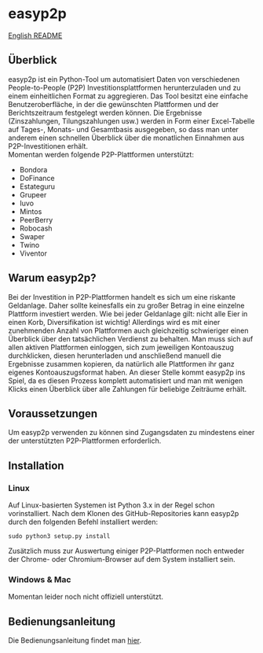 # easyp2p

[English README](README.md)

## Überblick

easyp2p ist ein Python-Tool um automatisiert Daten von verschiedenen
People-to-People (P2P) Investitionsplattformen herunterzuladen und zu
einem einheitlichen Format zu aggregieren.
Das Tool besitzt eine einfache Benutzeroberfläche, in der die gewünschten
Plattformen und der Berichtszeitraum festgelegt werden können. Die
Ergebnisse (Zinszahlungen, Tilungszahlungen usw.) werden in Form einer
Excel-Tabelle auf Tages-, Monats- und Gesamtbasis ausgegeben, so dass man
unter anderem einen schnellen Überblick über die monatlichen Einnahmen aus
P2P-Investitionen erhält.  
Momentan werden folgende P2P-Plattformen unterstützt:

* Bondora
* DoFinance
* Estateguru
* Grupeer
* Iuvo
* Mintos
* PeerBerry
* Robocash
* Swaper
* Twino
* Viventor

## Warum easyp2p?

Bei der Investition in P2P-Plattformen handelt es sich um eine riskante
Geldanlage. Daher sollte keinesfalls ein zu großer Betrag in eine einzelne
Plattform investiert werden. Wie bei jeder Geldanlage gilt: nicht alle Eier
in einen Korb, Diversifikation ist wichtig! Allerdings wird es mit einer
zunehmenden Anzahl von Plattformen auch gleichzeitig schwieriger einen
Überblick über den tatsächlichen Verdienst zu behalten. Man muss sich auf
allen aktiven Plattformen einloggen, sich zum jeweiligen Kontoauszug
durchklicken, diesen herunterladen und anschließend manuell die Ergebnisse
zusammen kopieren, da natürlich alle Plattformen ihr ganz eigenes
Kontoauszugsformat haben. An dieser Stelle kommt easyp2p ins Spiel, da es
diesen Prozess komplett automatisiert und man mit wenigen Klicks einen
Überblick über alle Zahlungen für beliebige Zeiträume erhält.

## Voraussetzungen

Um easyp2p verwenden zu können sind Zugangsdaten zu mindestens einer der
unterstützten P2P-Plattformen erforderlich.

## Installation

### Linux

Auf Linux-basierten Systemen ist Python 3.x in der Regel schon vorinstalliert.
Nach dem Klonen des GitHub-Repositories kann easyp2p durch den folgenden Befehl
installiert werden:

    sudo python3 setup.py install

Zusätzlich muss zur Auswertung einiger P2P-Plattformen noch entweder der Chrome-
oder Chromium-Browser auf dem System installiert sein.

### Windows & Mac

Momentan leider noch nicht offiziell unterstützt.

## Bedienungsanleitung

Die Bedienungsanleitung findet man [hier](docs/user_manual_de.md).
